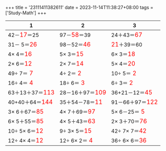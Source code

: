 +++ 
title = '23111411382611' 
date = 2023-11-14T11:38:27+08:00 
tags = ['Study-Math'] 
+++ 

1 | 2 | 3 
-- | -- | -- 
42－<font color=red size=4>17</font>＝25 | 97－<font color=red size=4>58</font>＝39 | 24＋43＝<font color=red size=4>67</font> 
31－ 5＝<font color=red size=4>26</font> | 98－52＝<font color=red size=4>46</font> | <font color=red size=4>21</font>＋39＝60 
 4× 4＝<font color=red size=4>16</font> |  5× 3＝<font color=red size=4>15</font> |  6× 3＝<font color=red size=4>18</font> 
 2× 6＝<font color=red size=4>12</font> |  2× 7＝<font color=red size=4>14</font> |  5× 4＝<font color=red size=4>20</font> 
49÷ 7＝<font color=red size=4> 7</font> |  4÷ 2＝<font color=red size=4> 2</font> | 10÷ 5＝<font color=red size=4> 2</font> 
16÷ 4＝<font color=red size=4> 4</font> | 18÷ 6＝<font color=red size=4> 3</font> |  6÷ 3＝<font color=red size=4> 2</font> 
63＋13＋37＝<font color=red size=4>113</font> | 28－16＋97＝<font color=red size=4>109</font> | 36+21－12＝<font color=red size=4>45</font> 
40+40＋64＝<font color=red size=4>144</font> | 35＋54－78＝<font color=red size=4>11</font> | 91－66＋97＝<font color=red size=4>122</font> 
 3× 6＋67＝<font color=red size=4>85</font> |  4× 7＋69＝<font color=red size=4>97</font> |  5× 6－25＝<font color=red size=4> 5</font> 
 6× 5＋55＝<font color=red size=4>85</font> |  4× 5＋43＝<font color=red size=4>63</font> |  2× 3＋70＝<font color=red size=4>76</font> 
10÷ 5× 6＝<font color=red size=4>12</font> |  9÷ 3× 5＝<font color=red size=4>15</font> | 42÷ 7× 7＝<font color=red size=4>42</font> 
12÷ 4× 4＝<font color=red size=4>12</font> | 12÷ 6× 2＝<font color=red size=4> 4</font> | 36÷ 6× 6＝<font color=red size=4>36</font> 

